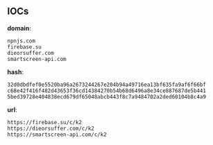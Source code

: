 
## IOCs

__domain__:

```text
npnjs.com
firebase.su
dieorsuffer.com
smartscreen-api.com
```
__hash__:

```text
32d0dbdfef0e5520ba96a2673244267e204b94a49716ea13bf635fa9af6f66bf
c68e42f416f482d43653f36cd14384270b54b68d6496a8e34ce887687de5b441
5bed39728e404838ecd679df65048abcb443f8c7a9484702a2ded60104b8c4a9
```
__url__:

```text
https://firebase.su/c/k2
https://dieorsuffer.com/c/k2
https://smartscreen-api.com/c/k2
```